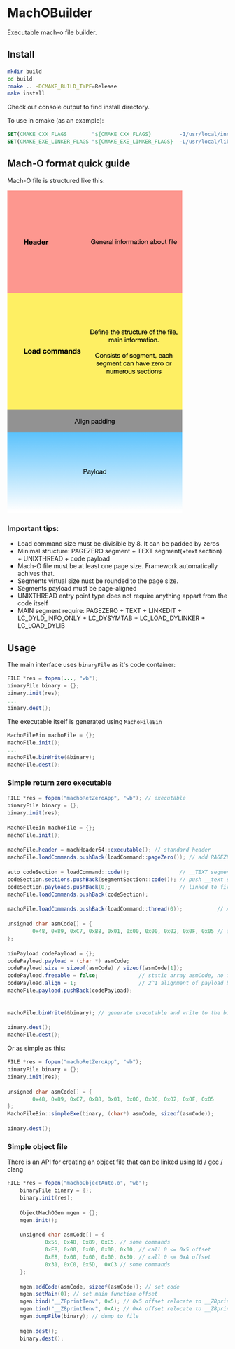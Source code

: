 # MachOBuilder

Executable mach-o file builder.

## Install

```bash
mkdir build
cd build
cmake .. -DCMAKE_BUILD_TYPE=Release
make install
```

Check out console output to find install directory.

To use in cmake (as an example):

```cmake
SET(CMAKE_CXX_FLAGS        "${CMAKE_CXX_FLAGS}         -I/usr/local/include") # check your installation directory
SET(CMAKE_EXE_LINKER_FLAGS "${CMAKE_EXE_LINKER_FLAGS}  -L/usr/local/lib")
```

## Mach-O format quick guide

Mach-O file is structured like this:

<img width="400px" src="https://github.com/AlexRoar/MachOBuilder/raw/main/assets/machostruct.png">

### Important tips: 
- Load command size must be divisible by 8. It can be padded by zeros
- Minimal structure: PAGEZERO segment + TEXT segment(+text section) + UNIXTHREAD + code payload
- Mach-O file must be at least one page size. Framework automatically achives that.
- Segments virtual size nust be rounded to the page size.
- Segments payload must be page-aligned 
- UNIXTHREAD entry point type does not require anything appart from the code itself
- MAIN segment require: PAGEZERO + TEXT + LINKEDIT + LC_DYLD_INFO_ONLY + LC_DYSYMTAB + LC_LOAD_DYLINKER + LC_LOAD_DYLIB
## Usage

The main interface uses ```binaryFile``` as it's code container:

```java
FILE *res = fopen(..., "wb");
binaryFile binary = {};
binary.init(res);
...
binary.dest();
```

The executable itself is generated using  ```MachoFileBin```

```java
MachoFileBin machoFile = {};
machoFile.init();
...
machoFile.binWrite(&binary);
machoFile.dest();
```

### Simple return zero executable

```java
FILE *res = fopen("machoRetZeroApp", "wb"); // executable
binaryFile binary = {};
binary.init(res);

MachoFileBin machoFile = {};
machoFile.init();

machoFile.header = machHeader64::executable(); // standard header
machoFile.loadCommands.pushBack(loadCommand::pageZero()); // add PAGEZERO load command 

auto codeSection = loadCommand::code();                // __TEXT segment
codeSection.sections.pushBack(segmentSection::code()); // push __text section to __TEXT segment
codeSection.payloads.pushBack(0);                      // linked to first payload
machoFile.loadCommands.pushBack(codeSection);

machoFile.loadCommands.pushBack(loadCommand::thread(0));           // Add UNIXTHREAD load command referencing to first section (codeSection)

unsigned char asmCode[] = {
        0x48, 0x89, 0xC7, 0xB8, 0x01, 0x00, 0x00, 0x02, 0x0F, 0x05 // asm code to execute return 0 syscall
};

binPayload codePayload = {};
codePayload.payload = (char *) asmCode;
codePayload.size = sizeof(asmCode) / sizeof(asmCode[1]);
codePayload.freeable = false;             // static array asmCode, no free() required
codePayload.align = 1;                    // 2^1 alignment of payload block
machoFile.payload.pushBack(codePayload);


machoFile.binWrite(&binary); // generate executable and write to the binary

binary.dest();
machoFile.dest();
```

Or as simple as this:

```java
FILE *res = fopen("machoRetZeroApp", "wb");
binaryFile binary = {};
binary.init(res);

unsigned char asmCode[] = {
        0x48, 0x89, 0xC7, 0xB8, 0x01, 0x00, 0x00, 0x02, 0x0F, 0x05
};
MachoFileBin::simpleExe(binary, (char*) asmCode, sizeof(asmCode));

binary.dest();
```

### Simple object file

There is an API for creating an object file that can be linked using ld / gcc / clang

```java
FILE *res = fopen("machoObjectAuto.o", "wb");
    binaryFile binary = {};
    binary.init(res);

    ObjectMachOGen mgen = {};
    mgen.init();

    unsigned char asmCode[] = {
            0x55, 0x48, 0x89, 0xE5, // some commands
            0xE8, 0x00, 0x00, 0x00, 0x00, // call 0 <= 0x5 offset
            0xE8, 0x00, 0x00, 0x00, 0x00, // call 0 <= 0xA offset
            0x31, 0xC0, 0x5D,  0xC3 // some commands
    };

    mgen.addCode(asmCode, sizeof(asmCode)); // set code
    mgen.setMain(0); // set main function offset
    mgen.bind("__Z8printTenv", 0x5); // 0x5 offset relocate to __Z8printTenv function
    mgen.bind("__Z8printTenv", 0xA); // 0xA offset relocate to __Z8printTenv function
    mgen.dumpFile(binary); // dump to file

    mgen.dest();
    binary.dest();
```
